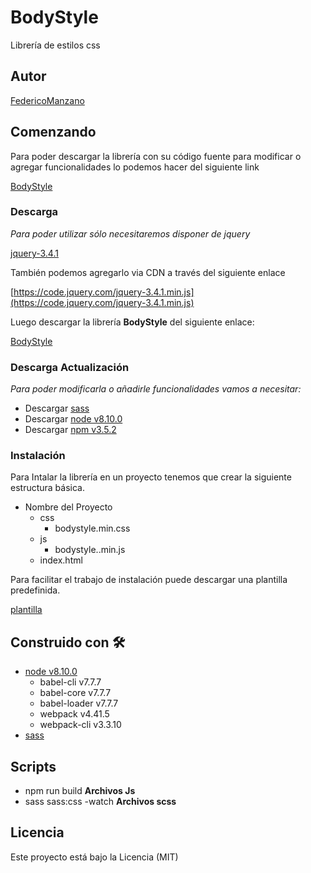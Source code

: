 # BodyStyle

Librería de estilos css

## Autor

[FedericoManzano](https://github.com/FedericoManzano)

## Comenzando

Para poder descargar la librería con su código fuente para modificar o agregar funcionalidades lo podemos hacer del siguiente link  

[BodyStyle](https://github.com/FedericoManzano/BodyStyle---Librer-a-de-estilos)

### Descarga

_Para poder utilizar sólo necesitaremos disponer de jquery_

[jquery-3.4.1](https://code.jquery.com/jquery-3.4.1.min.js)

También podemos agregarlo via CDN a través del siguiente enlace  

[https://code.jquery.com/jquery-3.4.1.min.js](https://code.jquery.com/jquery-3.4.1.min.js)

Luego descargar la librería **BodyStyle** del siguiente enlace:

[BodyStyle](https://code.jquery.com/jquery-3.4.1.min.js)


### Descarga Actualización

_Para poder modificarla o añadirle funcionalidades vamos a necesitar:_

- Descargar [sass](https://sass-lang.com/install)
- Descargar [node v8.10.0](https://nodejs.org/es/download/)
- Descargar [npm v3.5.2](https://www.npmjs.com/get-npm)

### Instalación

Para Intalar la librería en un proyecto tenemos que crear la siguiente estructura básica.

- Nombre del Proyecto
  - css
    - bodystyle.min.css
  - js
    - bodystyle..min.js
  - index.html

Para facilitar el trabajo de instalación puede descargar una plantilla predefinida.  

[plantilla](plantilla)

## Construido con 🛠️

* [node v8.10.0](https://nodejs.org/es/download/)
  * babel-cli v7.7.7
  * babel-core v7.7.7
  * babel-loader v7.7.7
  * webpack v4.41.5
  * webpack-cli v3.3.10
* [sass](https://sass-lang.com/install)

## Scripts

- npm run build **Archivos Js**
- sass sass:css -watch **Archivos scss**

## Licencia

Este proyecto está bajo la Licencia (MIT)
